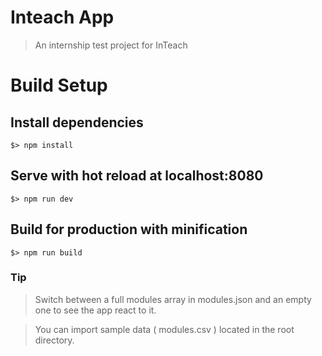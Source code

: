 # Inteach App

> An internship test project for InTeach


# Build Setup

## Install dependencies
    $> npm install

## Serve with hot reload at localhost:8080
    $> npm run dev

## Build for production with minification
    $> npm run build

### Tip
>Switch between a full modules array in modules.json and an empty one to see the app react to it. 

> You can import sample data ( modules.csv ) located in the root directory.
